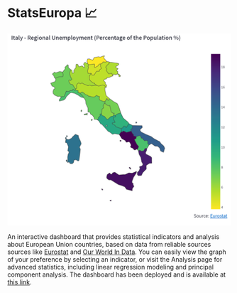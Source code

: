 # StatsEuropa 📈
![Dashboard Screenshot](img/dashboard_screenshot.png)

An interactive dashboard that provides statistical indicators and analysis about European Union countries, based on data from reliable sources sources like [Eurostat](https://ec.europa.eu/eurostat/web/main/home) and [Our World In Data](https://ourworldindata.org/). You can easily view the graph of your preference
by selecting an indicator, or visit the Analysis page for advanced statistics,
including linear regression modeling and principal component analysis. The dashboard has been deployed and
is available at [this link](https://www.statseuropa.com).

